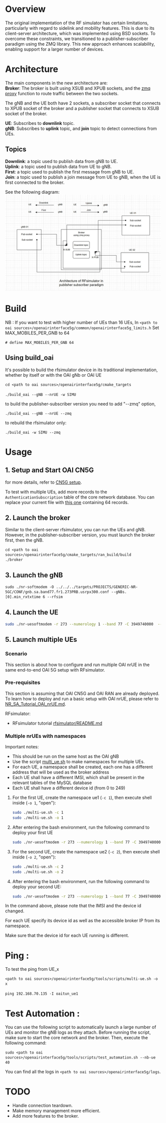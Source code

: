 
# Overview

The original implementation of the RF simulator has certain limitations, particularly with regard to sidelink and mobility features. This is due to its client-server architecture, which was implemented using BSD sockets. To overcome these constraints, we transitioned to a publisher-subscriber paradigm using the ZMQ library. This new approach enhances scalability, enabling support for a larger number of devices.  
# Architecture

The main components in the new architecture are:  
**Broker**: The broker is built using XSUB and XPUB sockets, and the [zmq proxy](http://api.zeromq.org/4-2:zmq-proxy) function to route traffic between the two sockets.

The gNB and the UE both have 2 sockets, a subscriber socket that connects to XPUB socket of the broker and a publisher socket that connects to XSUB socket of the broker.

**UE**: Subscribes to **downlink** topic.  
**gNB**: Subscribes to **uplink** topic, and **join** topic to detect connections from UEs.
## Topics
**Downlink**: a topic used to publish data from gNB to UE.  
**Uplink**: a topic used to publish data from UE to gNB.  
**First**: a topic used to publish the first message from gNB to UE.  
**Join**: a topic used to publish a join message from UE to gNB, when the UE is first connected to the broker.  


See the following diagram:
![Rfsim pubsub architecture](rfsim-pubsub-architecture.jpg)

# Build

NB : If you want to test with higher number of UEs than 16 UEs,  In `<path to oai sources>/openairinterface5g/common/openairinterface5g_limits.h`
Set MAX_MOBILES_PER_GNB to 64 

```
# define MAX_MOBILES_PER_GNB 64
```

## Using build_oai 

It's possible to build the rfsimulator device in its traditional implementation, whether by itself or with the OAI gNb or OAI UE

```
cd <path to oai sources>/openairinterface5g/cmake_targets

./build_oai --gNB --nrUE -w SIMU
```

to build the publisher-subscriber version you need to add "--zmq" option, 
```
./build_oai --gNB --nrUE --zmq
```
to rebuild the rfsimulator only:
```
./build_oai -w SIMU --zmq
```
# Usage

## 1. Setup and Start OAI CN5G
for more details, refer to [CN5G setup](../NR_SA_Tutorial_OAI_CN5G.md).

To test with multiple UEs, add more records to the `AuthenticationSubscription` table of the core network database. 
You can replace your current file with [this one](../../tools/oai_db.sql) containing 64 records.


## 2. Launch the broker
Similar to the client-server rfsimulator, you can run the UEs and gNB. However, in the publisher-subscriber version, you must launch the broker first, then the gNB.

```
cd <path to oai sources>/openairinterface5g/cmake_targets/ran_build/build
./broker
```
## 3. Launch the gNB

```
sudo ./nr-softmodem -O ../../../targets/PROJECTS/GENERIC-NR-5GC/CONF/gnb.sa.band77.fr1.273PRB.usrpx300.conf --gNBs.[0].min_rxtxtime 6 --rfsim
``` 
## 4. Launch the UE

```bash
sudo ./nr-uesoftmodem -r 273 --numerology 1 --band 77 -C 3949740000  --ssb 1492 --uicc0.imsi 001010000000001 --rfsim --device_id 1
```
   
## 5. Launch multiple UEs
### Scenario
This section is about how to configure and run multiple OAI nrUE in the same end-to-end OAI 5G setup with RFsimulator.

### Pre-requisites

This section is assuming that OAI CN5G and OAI RAN are already deployed. To learn how to deploy and run a basic setup with OAI nrUE, please refer to [NR_SA_Tutorial_OAI_nrUE.md](NR_SA_Tutorial_OAI_nrUE.md).

RFsimulator:
- RFsimulator tutorial [rfsimulator/README.md](../radio/rfsimulator/README.md)

### Multiple nrUEs with namespaces

Important notes:

* This should be run on the same host as the OAI gNB
* Use the script [multi_ue.sh](../tools/scripts/multi-ue.sh) to make namespaces for multiple UEs.
* For each UE, a namespace shall be created, each one has a different address that will be used as the broker address
* Each UE shall have a different IMSI, which shall be present in the relevant tables of the MySQL database
* Each UE shall have a different device id (from 0 to 249)
1. For the first UE, create the namespace ue1 (`-c 1`), then execute shell inside (`-o 1`, "open"):

   ```bash
   sudo ./multi-ue.sh -c 1
   sudo ./multi-ue.sh -o 1
   ```

2. After entering the bash environment, run the following command to deploy your first UE

   ```bash
   sudo ./nr-uesoftmodem -r 273 --numerology 1 --band 77 -C 3949740000  --ssb 1492 --uicc0.imsi 001010000000001 --rfsim --device_id 1 --brokerip 10.201.1.10
   ```

3. For the second UE, create the namespace ue2 (`-c 2`), then execute shell inside (`-o 2`, "open"):

   ```bash
   sudo ./multi-ue.sh -c 2
   sudo ./multi-ue.sh -o 2
   ```

4. After entering the bash environment, run the following command to deploy your second UE:

   ```bash
   sudo ./nr-uesoftmodem -r 273 --numerology 1 --band 77 -C 3949740000  --ssb 1492 --uicc0.imsi 001010000000002 --rfsim --device_id 2 --brokerip 10.202.1.10
   ```

In the command above, please note that the IMSI and the device id changed.


For each UE specify its device id as well as the accessible broker IP from its namespace. 


Make sure that the device id for each UE running is different.

# Ping :

To test the ping from UE_x

```
<path to oai sources>/openairinterface5g/tools/scripts/multi-ue.sh -o x

ping 192.168.70.135 -I oaitun_ue1

```

# Test Automation : 
You can use the following script to automatically launch a large number of UEs and monitor the gNB logs as they attach.
Before running the script, make sure to start the core network and the broker. Then, execute the following command:
```
sudo <path to oai sources>/openairinterface5g/tools/scripts/test_automation.sh --nb-ue 40
```
You can find all the logs in `<path to oai sources>/openairinterface5g/logs`.

# TODO
- Handle connection teardown.
- Make memory management more efficient.
- Add more features to the broker.


